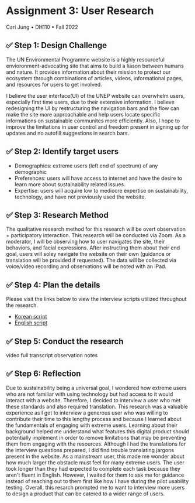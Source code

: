 # Assignment 3: User Research
Cari Jung • DH110 • Fall 2022

##  ✅ Step 1: Design Challenge 

The UN Environmental Programme website is a highly resourceful envioronment-advocating site that aims to build a liason between humans and nature. It provides information about their mission to protect our ecosystem through combinations of articles, videos, informational pages, and resources for users to get involved. 

I believe the user interface(UI) of the UNEP website can overwhelm users, especially first time users, due to their extensive information. I believe redesigning the UI by restructuring the navigation bars and the flow can make the site more approachable and help users locate specific informations on sustainable communites more efficiently. Also, I hope to improve the limitations in user control and freedom present in signing up for updates and no autofill suggestions in search bars.

## ✅ Step 2: Identify target users
* Demographics: extreme users (left end of spectrum) of any demographic 
* Preferences: users will have access to internet and have the desire to learn more about sustainability related issues.
* Expertise: users will acquire low to mediocre expertise on sustainability, technology, and have not previously used the website. 

## ✅ Step 3: Research Method
The qualitative research method for this research will be overt observation + participatory interaction. This research will be conducted via Zoom. As a moderator, I will be observing how to user navigates the site, their behaviors, and facial expressions. After instructing them about their end goal, users will soley navigate the website on their own (guidance or translation will be provided if requested). The data will be collected via voice/video recording and observations will be noted with an iPad. 

## ✅ Step 4: Plan the details
Please visit the links below to view the interview scripts utilized throughout the research.
* [Korean script](https://docs.google.com/document/d/1Hf3zwf8LPbg09055oyVWPlFzr8ME8FryigSOj-6AcQ8/edit?usp=sharing)
* [English script](https://docs.google.com/document/d/19CUponYspmtvoIIAoUUKGUYgCNmZrrS2ua28U__a1Ec/edit?usp=sharing)

## ✅ Step 5: Conduct the research
video
full transcript
observation notes

## ✅ Step 6: Reflection
Due to sustainability being a universal goal, I wondered how extreme users who are not familiar with using technology but had access to it would interact with a website. Therefore, I decided to interview a user who met these standards and also required translation. This research was a valuable experience as I got to interview a generous user who was willing to contribute their time to this lengthy process and because I learned about the fundamentals of engaging with extreme users. Learning about their background helped me understand what features this digital product should potentially implement in order to remove limitations that may be preventing them from engaging with the resources. Although I had the translations for the interview questions prepared, I did find trouble translating jargons present in the website. As a mainstream user, this made me wonder about how much larger the obstacle must feel for many extreme users. The user took longer than they had expected to complete each task because they aren't fluent in English. However, I waited for them to ask me for guidance instead of reaching out to them first like how I have during the pilot usability testing. Overall, this resarch prompted me to want to interview more users to design a product that can be catered to a wider range of users. 
